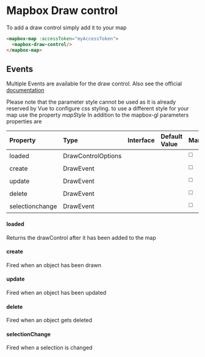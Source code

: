 # Mapbox Draw control

To add a draw control simply add it to your map

```html
<mapbox-map :accessToken="myAccessToken">
  <mapbox-draw-control/>  
</mapbox-map>
```

## Events

Multiple Events are available for the draw control. Also see the official [documentation](https://github.com/mapbox/mapbox-gl-draw/blob/main/docs/API.md)


Please note that the parameter style cannot be used as it is already reserved by Vue to configure css styling. to use a different style for your map use the property *mapStyle* In addition to the mapbox-gl parameters properties are

| Property        | Type               | Interface | Default Value | Mandatory             | Reactive              |
| :-------------- | :----------------- | :-------- | :------------ | --------------------- | --------------------- |
| loaded          | DrawControlOptions |           |               | :white_medium_square: | :white_square_button: |
| create          | DrawEvent          |           |               | :white_medium_square: | :white_square_button: |
| update          | DrawEvent          |           |               | :white_medium_square: | :white_square_button: |
| delete          | DrawEvent          |           |               | :white_medium_square: | :white_square_button: |
| selectionchange | DrawEvent          |           |               | :white_medium_square: | :white_square_button: |


#### loaded
Returns the drawControl after it has been added to the map

#### create
Fired when an object has been drawn

#### update
Fired when an object has been updated

#### delete
Fired when an object gets deleted

#### selectionChange
Fired when a selection is changed
